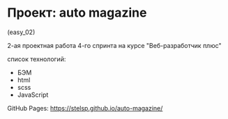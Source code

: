 # Проект: auto magazine

(easy_02)

2-ая проектная работа 4-го спринта на курсе "Веб-разработчик плюс"

cписок технологий:
<ul>
  <li>БЭМ</li>
  <li>html</li>
  <li>scss</li>
  <li>JavaScript</li>
</ul>

GitHub Pages: https://stelsp.github.io/auto-magazine/
 
